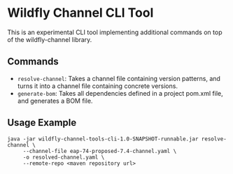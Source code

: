 # Wildfly Channel CLI Tool

This is an experimental CLI tool implementing additional commands on top of the wildfly-channel library.

## Commands

* `resolve-channel`: Takes a channel file containing version patterns, and turns it into a channel file containing
  concrete versions.
* `generate-bom`: Takes all dependencies defined in a project pom.xml file, and generates a BOM file.

## Usage Example

```shell
java -jar wildfly-channel-tools-cli-1.0-SNAPSHOT-runnable.jar resolve-channel \
     --channel-file eap-74-proposed-7.4-channel.yaml \
     -o resolved-channel.yaml \
     --remote-repo <maven repository url>
```
